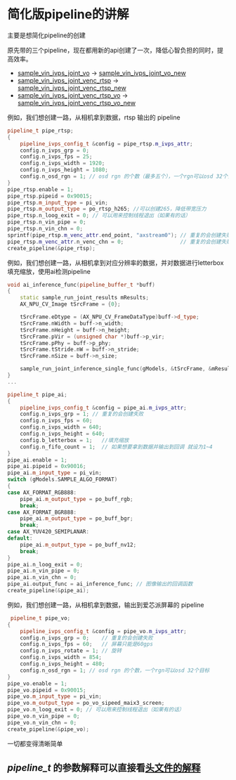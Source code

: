 # 简化版pipeline的讲解
主要是想简化pipeline的创建

原先带的三个pipeline，现在都用新的api创建了一次，降低心智负担的同时，提高效率。
- [sample_vin_ivps_joint_vo](../examples/sample_vin_ivps_joint_vo) -> [sample_vin_ivps_joint_vo_new](../examples/sample_vin_ivps_joint_vo_new)
- [sample_vin_ivps_joint_venc_rtsp](../examples/sample_vin_ivps_joint_venc_rtsp) ->  [sample_vin_ivps_joint_venc_rtsp_new](../examples/sample_vin_ivps_joint_venc_rtsp_new)
- [sample_vin_ivps_joint_venc_rtsp_vo](../examples/sample_vin_ivps_joint_venc_rtsp_vo) -> [sample_vin_ivps_joint_venc_rtsp_vo_new](../examples/sample_vin_ivps_joint_venc_rtsp_vo_new)


例如，我们想创建一路，从相机拿到数据，rtsp 输出的 pipeline
```c++
pipeline_t pipe_rtsp;
{
    pipeline_ivps_config_t &config = pipe_rtsp.m_ivps_attr;
    config.n_ivps_grp = 0;
    config.n_ivps_fps = 25;
    config.n_ivps_width = 1920;
    config.n_ivps_height = 1080;
    config.n_osd_rgn = 1; // osd rgn 的个数（最多五个），一个rgn可以osd 32个目标，现在用的是自定义的rgba画布，所以指挥占用一个rgn里的一个目标，所以这里只创建一个
}
pipe_rtsp.enable = 1;
pipe_rtsp.pipeid = 0x90015;
pipe_rtsp.m_input_type = pi_vin;
pipe_rtsp.m_output_type = po_rtsp_h265; //可以创建265，降低带宽压力
pipe_rtsp.n_loog_exit = 0; // 可以用来控制线程退出（如果有的话）
pipe_rtsp.n_vin_pipe = 0;
pipe_rtsp.n_vin_chn = 0;
sprintf(pipe_rtsp.m_venc_attr.end_point, "axstream0"); // 重复的会创建失败
pipe_rtsp.m_venc_attr.n_venc_chn = 0;                  // 重复的会创建失败
create_pipeline(&pipe_rtsp);
```

例如，我们想创建一路，从相机拿到对应分辨率的数据，并对数据进行letterbox填充缩放，使用ai检测pipeline
```c++
void ai_inference_func(pipeline_buffer_t *buff)
{
    static sample_run_joint_results mResults;
    AX_NPU_CV_Image tSrcFrame = {0};

    tSrcFrame.eDtype = (AX_NPU_CV_FrameDataType)buff->d_type;
    tSrcFrame.nWidth = buff->n_width;
    tSrcFrame.nHeight = buff->n_height;
    tSrcFrame.pVir = (unsigned char *)buff->p_vir;
    tSrcFrame.pPhy = buff->p_phy;
    tSrcFrame.tStride.nW = buff->n_stride;
    tSrcFrame.nSize = buff->n_size;

    sample_run_joint_inference_single_func(gModels, &tSrcFrame, &mResults);
}
...

pipeline_t pipe_ai;
{
    pipeline_ivps_config_t &config = pipe_ai.m_ivps_attr;
    config.n_ivps_grp = 1; // 重复的会创建失败
    config.n_ivps_fps = 60;
    config.n_ivps_width = 640;
    config.n_ivps_height = 640;
    config.b_letterbox = 1;   //填充缩放
    config.n_fifo_count = 1;  // 如果想要拿到数据并输出到回调 就设为1~4
}
pipe_ai.enable = 1;
pipe_ai.pipeid = 0x90016;
pipe_ai.m_input_type = pi_vin;
switch (gModels.SAMPLE_ALGO_FORMAT)
{
case AX_FORMAT_RGB888:
    pipe_ai.m_output_type = po_buff_rgb;
    break;
case AX_FORMAT_BGR888:
    pipe_ai.m_output_type = po_buff_bgr;
    break;
case AX_YUV420_SEMIPLANAR:
default:
    pipe_ai.m_output_type = po_buff_nv12;
    break;
}
pipe_ai.n_loog_exit = 0;
pipe_ai.n_vin_pipe = 0;
pipe_ai.n_vin_chn = 0;
pipe_ai.output_func = ai_inference_func; // 图像输出的回调函数
create_pipeline(&pipe_ai);
```

例如，我们想创建一路，从相机拿到数据，输出到爱芯派屏幕的 pipeline
```c++
 pipeline_t pipe_vo;
{
    pipeline_ivps_config_t &config = pipe_vo.m_ivps_attr;
    config.n_ivps_grp = 0;    // 重复的会创建失败
    config.n_ivps_fps = 60;   // 屏幕只能是60gps
    config.n_ivps_rotate = 1; // 旋转
    config.n_ivps_width = 854;
    config.n_ivps_height = 480;
    config.n_osd_rgn = 1; // osd rgn 的个数，一个rgn可以osd 32个目标
}
pipe_vo.enable = 1;
pipe_vo.pipeid = 0x90015;
pipe_vo.m_input_type = pi_vin;
pipe_vo.m_output_type = po_vo_sipeed_maix3_screen;
pipe_vo.n_loog_exit = 0; // 可以用来控制线程退出（如果有的话）
pipe_vo.n_vin_pipe = 0;
pipe_vo.n_vin_chn = 0;
create_pipeline(&pipe_vo);
```

一切都变得清晰简单

## ***pipeline_t*** 的参数解释可以直接看[头文件的解释](../examples/common/common_pipeline.h)
